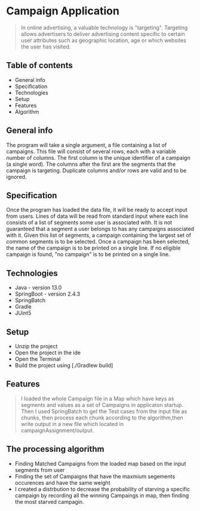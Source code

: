 # Campaign Application
> In online advertising, a valuable technology is "targeting". Targeting allows advertisers to deliver advertising content
specific to certain user attributes such as geographic location, age or which websites the user has visited.

## Table of contents
* General info
* Specification
* Technologies
* Setup
* Features
* Algorithm


## General info
The program will take a single argument, a file containing a list of campaigns. This file will consist of several rows,
each with a variable number of columns. The first column is the unique identifier of a campaign (a single word). The
columns after the first are the segments that the campaign is targeting. Duplicate columns and/or rows are valid and to
be ignored.

## Specification
Once the program has loaded the data file, it will be ready to accept input from users. Lines of data will be read from
standard input where each line consists of a list of segments some user is associated with. It is not guaranteed that a
segment a user belongs to has any campaigns associated with it. Given this list of segments, a campaign containing the
largest set of common segments is to be selected. Once a campaign has been selected, the name of the campaign is to be
printed on a single line. If no eligible campaign is found, "no campaign" is to be printed on a single line.

## Technologies
* Java - version 13.0
* SpringBoot - version 2.4.3
* SpringBatch
* Gradle
* JUint5

## Setup
* Unzip the project
* Open the project in the ide 
* Open the Terminal
* Build the project using [./Gradlew build]

## Features
> I loaded the whole Campaign file in a Map which have keys as segments and values as a set of Campaigns in applicaton startup.
> Then I used SpringBatch to get the Test cases from the input file as chunks, then process each chunk according to the algorithm,then write output in a new file which located in campaignAssignment/output.

## The processing algorithm

* Finding Matched Campaigns from the loaded map based on the input segments from user
* Finding the set of Campaigns that have the maxmium segements occurences and have the same weight
* I created a distrbution to decrease the probability of starving a specific campaign by recording all the winning Campaings in map, then finding the most starved campagin.   
